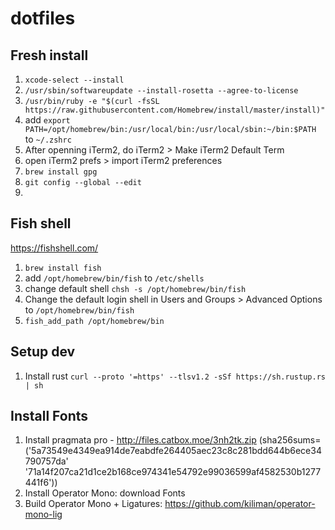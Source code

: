 # dotfiles

## Fresh install

1. `xcode-select --install`
2. `/usr/sbin/softwareupdate --install-rosetta --agree-to-license`
3. `/usr/bin/ruby -e "$(curl -fsSL https://raw.githubusercontent.com/Homebrew/install/master/install)"`
4. add `export PATH=/opt/homebrew/bin:/usr/local/bin:/usr/local/sbin:~/bin:$PATH` to `~/.zshrc`
5. After openning iTerm2, do iTerm2 > Make iTerm2 Default Term
6. open iTerm2 prefs > import iTerm2 preferences
7. `brew install gpg`
8. `git config --global --edit`
9. 

## Fish shell
https://fishshell.com/

1. `brew install fish`
2. add `/opt/homebrew/bin/fish` to `/etc/shells`
3. change default shell `chsh -s /opt/homebrew/bin/fish`
4. Change the default login shell in Users and Groups > Advanced Options to `/opt/homebrew/bin/fish`
5. `fish_add_path /opt/homebrew/bin`

## Setup dev

1. Install rust `curl --proto '=https' --tlsv1.2 -sSf https://sh.rustup.rs | sh`


## Install Fonts

1. Install pragmata pro - http://files.catbox.moe/3nh2tk.zip (sha256sums=('5a73549e4349ea914de7eabdfe264405aec23c8c281bdd644b6ece34790757da' '71a14f207ca21d1ce2b168ce974341e54792e99036599af4582530b1277441f6'))
2. Install Operator Mono: download Fonts
3. Build Operator Mono + Ligatures: https://github.com/kiliman/operator-mono-lig
